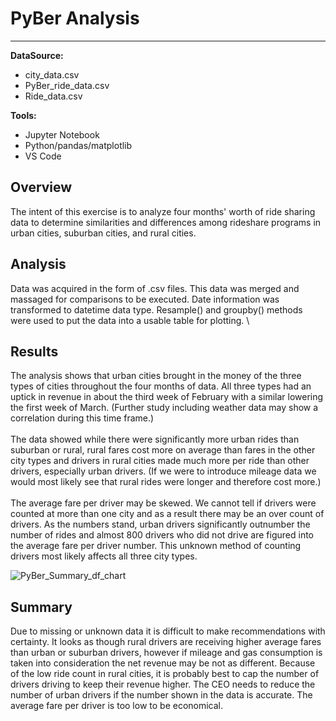 # PyBer Analysis
---
**DataSource:**  
  * city_data.csv
  * PyBer_ride_data.csv
  * Ride_data.csv 

**Tools:**  
  * Jupyter Notebook
  * Python/pandas/matplotlib
  * VS Code


## Overview

The intent of this exercise is to analyze four months' worth of ride sharing data to determine similarities and differences among rideshare programs in urban cities, suburban cities, and rural cities.  


## Analysis

Data was acquired in the form of .csv files. This data was merged and massaged for comparisons to be executed. Date information was transformed to datetime data type. Resample() and groupby() methods were used to put the data into a usable table for plotting. 
\

## Results

The analysis shows that urban cities brought in the money of the three types of cities throughout the four months of data. All three types had an uptick in revenue in about the third week of February with a similar lowering the first week of March. (Further study including weather data may show a correlation during this time frame.)  
\
The data showed while there were significantly more urban rides than suburban or rural, rural fares cost more on average than fares in the other city types and drivers in rural cities made much more per ride than other drivers, especially urban drivers. (If we were to introduce mileage data we would most likely see that rural rides were longer and therefore cost more.)  
\
The average fare per driver may be skewed. We cannot tell if drivers were counted at more than one city and as a result there may be an over count of drivers. As the numbers stand, urban drivers significantly outnumber the number of rides and almost 800 drivers who did not drive are figured into the average fare per driver number. This unknown method of counting drivers most likely affects all three city types.  


![PyBer_Summary_df_chart](https://user-images.githubusercontent.com/100614690/182543061-13cfd71a-82d0-4324-9f9a-db97cdf89ad2.PNG)

 
## Summary

Due to missing or unknown data it is difficult to make recommendations with certainty. It looks as though rural drivers are receiving higher average fares than urban or suburban drivers, however if mileage and gas consumption is taken into consideration the net revenue may be not as different. Because of the low ride count in rural cities, it is probably best to cap the number of drivers driving to keep their revenue higher. The CEO needs to reduce the number of urban drivers if the number shown in the data is accurate. The average fare per driver is too low to be economical. 
